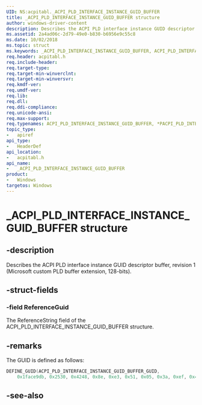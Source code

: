```yaml
---
UID: NS:acpitabl._ACPI_PLD_INTERFACE_INSTANCE_GUID_BUFFER
title: _ACPI_PLD_INTERFACE_INSTANCE_GUID_BUFFER structure
author: windows-driver-content
description: Describes the ACPI PLD interface instance GUID descriptor buffer, revision 1 (Microsoft custom PLD buffer extension, 128-bits).
ms.assetid: 2a4ad06c-2d79-49e0-b830-b6956e9c55c8
ms.date: 10/02/2018
ms.topic: struct
ms.keywords: _ACPI_PLD_INTERFACE_INSTANCE_GUID_BUFFER, ACPI_PLD_INTERFACE_INSTANCE_GUID_BUFFER, *PACPI_PLD_INTERFACE_INSTANCE_GUID_BUFFER, 
req.header: acpitabl.h
req.include-header:
req.target-type:
req.target-min-winverclnt:
req.target-min-winversvr:
req.kmdf-ver:
req.umdf-ver:
req.lib:
req.dll:
req.ddi-compliance:
req.unicode-ansi:
req.max-support:
req.typenames: ACPI_PLD_INTERFACE_INSTANCE_GUID_BUFFER, *PACPI_PLD_INTERFACE_INSTANCE_GUID_BUFFER
topic_type: 
-	apiref
api_type: 
-	HeaderDef
api_location: 
-	acpitabl.h
api_name: 
-	_ACPI_PLD_INTERFACE_INSTANCE_GUID_BUFFER
product:
-	Windows
targetos: Windows
---
```


# _ACPI_PLD_INTERFACE_INSTANCE_GUID_BUFFER structure

## -description

Describes the ACPI PLD interface instance GUID descriptor buffer, revision 1 (Microsoft custom PLD buffer extension, 128-bits).

## -struct-fields

### -field ReferenceGuid
 
The ReferenceString field of the ACPI_PLD_INTERFACE_INSTANCE_GUID_BUFFER structure.

## -remarks

The GUID is defined as follows:

```C++
DEFINE_GUID(ACPI_PLD_INTERFACE_INSTANCE_GUID_BUFFER_GUID,
    0x1face9db, 0x2530, 0x4248, 0x8e, 0xe3, 0x51, 0x05, 0x3a, 0xef, 0x47, 0xc2);
```

## -see-also
